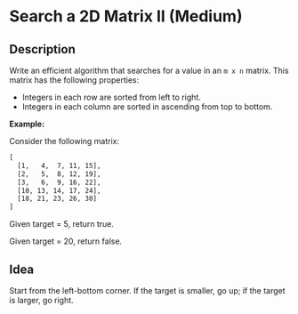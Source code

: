 # Search a 2D Matrix II (Medium)

## Description

Write an efficient algorithm that searches for a value in an `m x n` matrix. This matrix has the following properties:

- Integers in each row are sorted from left to right.
- Integers in each column are sorted in ascending from top to bottom.

**Example:**

Consider the following matrix:

```html
[
  [1,   4,  7, 11, 15],
  [2,   5,  8, 12, 19],
  [3,   6,  9, 16, 22],
  [10, 13, 14, 17, 24],
  [18, 21, 23, 26, 30]
]
```

Given target = 5, return true.

Given target = 20, return false.

## Idea

Start from the left-bottom corner. If the target is smaller, go up; if the target is larger, go right.
